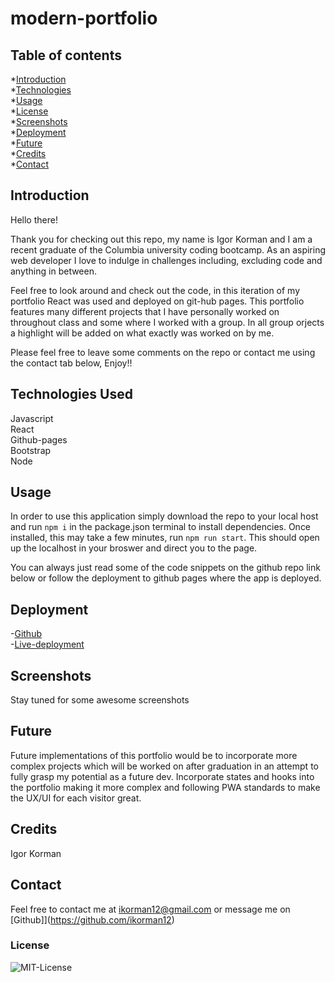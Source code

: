 # modern-portfolio

## Table of contents

\*[Introduction](#introduction)  
\*[Technologies](#technologies-used)  
\*[Usage](#usage)  
\*[License](#License)  
\*[Screenshots](#Screenshots)  
\*[Deployment](#Deployment)  
\*[Future](#Future)  
\*[Credits](#Credits)  
\*[Contact](#contact)

## Introduction

Hello there!

Thank you for checking out this repo, my name is Igor Korman and I am a recent graduate of the Columbia university coding bootcamp. As an aspiring web developer I love to indulge in challenges including, excluding code and anything in between.

Feel free to look around and check out the code, in this iteration of my portfolio React was used and deployed on git-hub pages. This portfolio features many different projects that I have personally worked on throughout class and some where I worked with a group. In all group orjects a highlight will be added on what exactly was worked on by me.

Please feel free to leave some comments on the repo or contact me using the contact tab below, Enjoy!!

## Technologies Used

Javascript  
React  
Github-pages  
Bootstrap  
Node

## Usage

In order to use this application simply download the repo to your local host and run `npm i` in the package.json terminal to install dependencies. Once installed, this may take a few minutes, run `npm run start`. This should open up the localhost in your broswer and direct you to the page.

You can always just read some of the code snippets on the github repo link below or follow the deployment to github pages where the app is deployed.

## Deployment

-[Github](https://github.com/ikorman12/modern-portfolio)  
-[Live-deployment](https://ikorman12.github.io/modern-portfolio/)

## Screenshots

Stay tuned for some awesome screenshots

## Future

Future implementations of this portfolio would be to incorporate more complex projects which will be worked on after graduation in an attempt to fully grasp my potential as a future dev. Incorporate states and hooks into the portfolio making it more complex and following PWA standards to make the UX/UI for each visitor great.

## Credits

Igor Korman

## Contact

Feel free to contact me at [ikorman12@gmail.com](ikorman12@gmail.com) or message me on [Github]](https://github.com/ikorman12)

### License

![MIT-License](./LICENSE)

